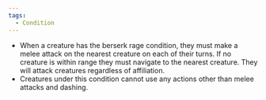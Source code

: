 ```yaml
---
tags:
  - Condition
---
```

- When a creature has the berserk rage condition, they must make a melee attack on the nearest creature on each of their turns. If no creature is within range they must navigate to the nearest creature. They will attack creatures regardless of affiliation. 
- Creatures under this condition cannot use any actions other than melee attacks and dashing.

